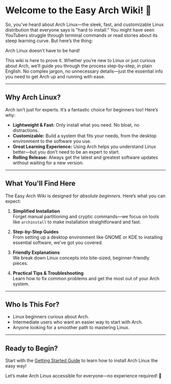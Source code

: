# Welcome to the Easy Arch Wiki! 🌟

So, you’ve heard about Arch Linux—the sleek, fast, and customizable Linux distribution that everyone says is "hard to install." You might have seen YouTubers struggle through terminal commands or read stories about its steep learning curve. But here’s the thing:

Arch Linux doesn’t have to be hard!

This wiki is here to prove it. Whether you’re new to Linux or just curious about Arch, we’ll guide you through the process step-by-step, in plain English. No complex jargon, no unnecessary details—just the essential info you need to get Arch up and running with ease.

---

## Why Arch Linux?
Arch isn’t just for experts. It’s a fantastic choice for beginners too! Here’s why:

- **Lightweight & Fast:** Only install what you need. No bloat, no distractions.
- **Customizable:** Build a system that fits your needs, from the desktop environment to the software you use.
- **Great Learning Experience:** Using Arch helps you understand Linux better—but you don’t need to be an expert to start.
- **Rolling Release:** Always get the latest and greatest software updates without waiting for a new version.

---

## What You'll Find Here
The Easy Arch Wiki is designed for *absolute beginners*. Here’s what you can expect:

1. **Simplified Installation**  
   Forget manual partitioning and cryptic commands—we focus on tools like `archinstall` to make installation straightforward and fast.

2. **Step-by-Step Guides**  
   From setting up a desktop environment like GNOME or KDE to installing essential software, we’ve got you covered.

3. **Friendly Explanations**  
   We break down Linux concepts into bite-sized, beginner-friendly pieces.

4. **Practical Tips & Troubleshooting**  
   Learn how to fix common problems and get the most out of your Arch system.

---

## Who Is This For?
- Linux beginners curious about Arch.
- Intermediate users who want an easier way to start with Arch.
- Anyone looking for a smoother path to mastering Linux.

---

## Ready to Begin?
Start with the [Getting Started Guide](/docs/Installation.md) to learn how to install Arch Linux the easy way!

Let’s make Arch Linux accessible for everyone—no experience required! 🚀
